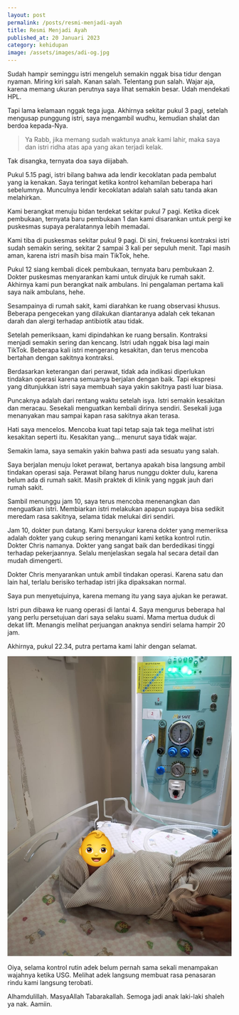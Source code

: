 ```yaml
---
layout: post
permalink: /posts/resmi-menjadi-ayah
title: Resmi Menjadi Ayah
published_at: 20 Januari 2023
category: kehidupan
image: /assets/images/adi-og.jpg
---
```

Sudah hampir seminggu istri mengeluh semakin nggak bisa tidur dengan nyaman. Miring kiri salah. Kanan salah. Telentang pun salah. Wajar aja, karena memang ukuran perutnya saya lihat semakin besar. Udah mendekati HPL.

Tapi lama kelamaan nggak tega juga. Akhirnya sekitar pukul 3 pagi, setelah mengusap punggung istri, saya mengambil wudhu, kemudian shalat dan berdoa kepada-Nya.
<!--more-->
> Ya Rabb, jika memang sudah waktunya anak kami lahir, maka saya dan istri ridha atas apa yang akan terjadi kelak.

Tak disangka, ternyata doa saya diijabah.

Pukul 5.15 pagi, istri bilang bahwa ada lendir kecoklatan pada pembalut yang ia kenakan. Saya teringat ketika kontrol kehamilan beberapa hari sebelumnya. Munculnya lendir kecoklatan adalah salah satu tanda akan melahirkan.

Kami berangkat menuju bidan terdekat sekitar pukul 7 pagi. Ketika dicek pembukaan, ternyata baru pembukaan 1 dan kami disarankan untuk pergi ke puskesmas supaya peralatannya lebih memadai.

Kami tiba di puskesmas sekitar pukul 9 pagi. Di sini, frekuensi kontraksi istri sudah semakin sering, sekitar 2 sampai 3 kali per sepuluh menit. Tapi masih aman, karena istri masih bisa main TikTok, hehe.

Pukul 12 siang kembali dicek pembukaan, ternyata baru pembukaan 2. Dokter puskesmas menyarankan kami untuk dirujuk ke rumah sakit. Akhirnya kami pun berangkat naik ambulans. Ini pengalaman pertama kali saya naik ambulans, hehe.

Sesampainya di rumah sakit, kami diarahkan ke ruang observasi khusus. Beberapa pengecekan yang dilakukan diantaranya adalah cek tekanan darah dan alergi terhadap antibiotik atau tidak.

Setelah pemeriksaan, kami dipindahkan ke ruang bersalin. Kontraksi menjadi semakin sering dan kencang. Istri udah nggak bisa lagi main TikTok. Beberapa kali istri mengerang kesakitan, dan terus mencoba bertahan dengan sakitnya kontraksi.

Berdasarkan keterangan dari perawat, tidak ada indikasi diperlukan tindakan operasi karena semuanya berjalan dengan baik. Tapi ekspresi yang ditunjukkan istri saya membuah saya yakin sakitnya pasti luar biasa.

Puncaknya adalah dari rentang waktu setelah isya. Istri semakin kesakitan dan meracau. Sesekali menguatkan kembali dirinya sendiri. Sesekali juga menanyakan mau sampai kapan rasa sakitnya akan terasa.

Hati saya mencelos. Mencoba kuat tapi tetap saja tak tega melihat istri kesakitan seperti itu. Kesakitan yang... menurut saya tidak wajar.

Semakin lama, saya semakin yakin bahwa pasti ada sesuatu yang salah.

Saya berjalan menuju loket perawat, bertanya apakah bisa langsung ambil tindakan operasi saja. Perawat bilang harus nunggu dokter dulu, karena belum ada di rumah sakit. Masih praktek di klinik yang nggak jauh dari rumah sakit.

Sambil menunggu jam 10, saya terus mencoba menenangkan dan menguatkan istri. Membiarkan istri melakukan apapun supaya bisa sedikit meredam rasa sakitnya, selama tidak melukai diri sendiri.

Jam 10, dokter pun datang. Kami bersyukur karena dokter yang memeriksa adalah dokter yang cukup sering menangani kami ketika kontrol rutin. Dokter Chris namanya. Dokter yang sangat baik dan berdedikasi tinggi terhadap pekerjaannya. Selalu menjelaskan segala hal secara detail dan mudah dimengerti.

Dokter Chris menyarankan untuk ambil tindakan operasi. Karena satu dan lain hal, terlalu berisiko terhadap istri jika dipaksakan normal.

Saya pun menyetujuinya, karena memang itu yang saya ajukan ke perawat.

Istri pun dibawa ke ruang operasi di lantai 4. Saya mengurus beberapa hal yang perlu persetujuan dari saya selaku suami. Mama mertua duduk di dekat lift. Menangis melihat perjuangan anaknya sendiri selama hampir 20 jam.

Akhirnya, pukul 22.34, putra pertama kami lahir dengan selamat.

![My Little Boy](/assets/images/2023/01/my-little-boy.jpeg)

Oiya, selama kontrol rutin adek belum pernah sama sekali menampakan wajahnya ketika USG. Melihat adek langsung membuat rasa penasaran rindu kami langsung terobati.

Alhamdulillah. MasyaAllah Tabarakallah. Semoga jadi anak laki-laki shaleh ya nak. Aamiin.
